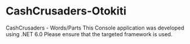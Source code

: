 # CashCrusaders-Otokiti
CashCrusaders - Words/Parts
This Console application was developed using .NET 6.0
Please ensure that the targeted framework is used.
